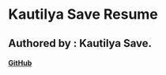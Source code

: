# Kautilya Save Resume



## Authored by : Kautilya Save.
#### [GitHub](https://github.com/SensehacK) 


